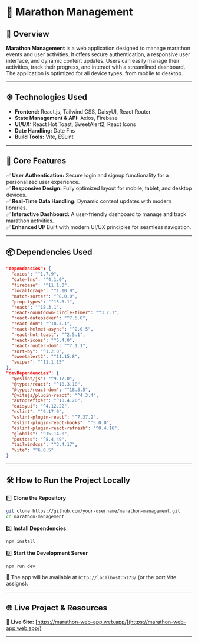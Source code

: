 
# 🏃 Marathon Management  

## 🌟 Overview  
**Marathon Management** is a web application designed to manage marathon events and user activities. It offers secure authentication, a responsive user interface, and dynamic content updates. Users can easily manage their activities, track their progress, and interact with a streamlined dashboard. The application is optimized for all device types, from mobile to desktop.


---

## ⚙️ Technologies Used  
- **Frontend:** React.js, Tailwind CSS, DaisyUI, React Router  
- **State Management & API:** Axios, Firebase  
- **UI/UX:** React Hot Toast, SweetAlert2, React Icons  
- **Date Handling:** Date Fns  
- **Build Tools:** Vite, ESLint  

---

## 🚀 Core Features  
✅ **User Authentication:** Secure login and signup functionality for a personalized user experience.  
✅ **Responsive Design:** Fully optimized layout for mobile, tablet, and desktop devices.  
✅ **Real-Time Data Handling:** Dynamic content updates with modern libraries.  
✅ **Interactive Dashboard:** A user-friendly dashboard to manage and track marathon activities.  
✅ **Enhanced UI:** Built with modern UI/UX principles for seamless navigation.  

---

## 📦 Dependencies Used  
```json
"dependencies": {
  "axios": "^1.7.9",
  "date-fns": "^4.1.0",
  "firebase": "^11.1.0",
  "localforage": "^1.10.0",
  "match-sorter": "^8.0.0",
  "prop-types": "^15.8.1",
  "react": "^18.3.1",
  "react-countdown-circle-timer": "^3.2.1",
  "react-datepicker": "^7.5.0",
  "react-dom": "^18.3.1",
  "react-helmet-async": "^2.0.5",
  "react-hot-toast": "^2.5.1",
  "react-icons": "^5.4.0",
  "react-router-dom": "^7.1.1",
  "sort-by": "^1.2.0",
  "sweetalert2": "^11.15.8",
  "swiper": "^11.1.15"
},
"devDependencies": {
  "@eslint/js": "^9.17.0",
  "@types/react": "^18.3.18",
  "@types/react-dom": "^18.3.5",
  "@vitejs/plugin-react": "^4.3.4",
  "autoprefixer": "^10.4.20",
  "daisyui": "^4.12.22",
  "eslint": "^9.17.0",
  "eslint-plugin-react": "^7.37.2",
  "eslint-plugin-react-hooks": "^5.0.0",
  "eslint-plugin-react-refresh": "^0.4.16",
  "globals": "^15.14.0",
  "postcss": "^8.4.49",
  "tailwindcss": "^3.4.17",
  "vite": "^6.0.5"
}
```

---

## 🛠️ How to Run the Project Locally  

1️⃣ **Clone the Repository**  
```sh
git clone https://github.com/your-username/marathon-management.git
cd marathon-management
```

2️⃣ **Install Dependencies**  
```sh
npm install
```

3️⃣ **Start the Development Server**  
```sh
npm run dev
```
🔹 The app will be available at `http://localhost:5173/` (or the port Vite assigns).  

---

## 🌐 Live Project & Resources  
🔗 **Live Site:** [https://marathon-web-app.web.app/](https://marathon-web-app.web.app/)   

---
